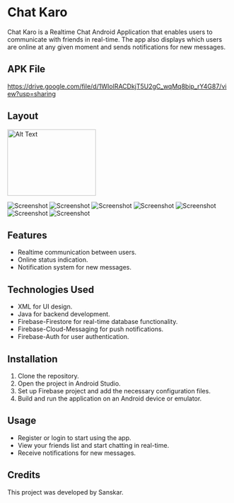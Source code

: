 # Chat Karo

Chat Karo is a Realtime Chat Android Application that enables users to communicate with friends in real-time. The app also displays which users are online at any given moment and sends notifications for new messages.

## APK File
https://drive.google.com/file/d/1WIoIRACDkjT5U2gC_wqMq8bip_rY4G87/view?usp=sharing

## Layout
<img src="https://github.com/SanskarJaiswal2904/Chat-Karo/blob/master/LoginPage.jpg" alt="Alt Text" width="200" height="150">

![Screenshot](https://github.com/SanskarJaiswal2904/Chat-Karo/blob/master/LoginPage.jpg)
![Screenshot](https://github.com/SanskarJaiswal2904/Chat-Karo/blob/master/SignupPage.jpg)
![Screenshot](https://github.com/SanskarJaiswal2904/Chat-Karo/blob/master/RecentChats.jpg)
![Screenshot](https://github.com/SanskarJaiswal2904/Chat-Karo/blob/master/AllUsers.jpg)
![Screenshot](https://github.com/SanskarJaiswal2904/Chat-Karo/blob/master/ChatLog.jpg)
![Screenshot](https://github.com/SanskarJaiswal2904/Chat-Karo/blob/master/Online.jpg)
![Screenshot](https://github.com/SanskarJaiswal2904/Chat-Karo/blob/master/Notification.jpg)

## Features
- Realtime communication between users.
- Online status indication.
- Notification system for new messages.

## Technologies Used
- XML for UI design.
- Java for backend development.
- Firebase-Firestore for real-time database functionality.
- Firebase-Cloud-Messaging for push notifications.
- Firebase-Auth for user authentication.

## Installation
1. Clone the repository.
2. Open the project in Android Studio.
3. Set up Firebase project and add the necessary configuration files.
4. Build and run the application on an Android device or emulator.

## Usage
- Register or login to start using the app.
- View your friends list and start chatting in real-time.
- Receive notifications for new messages.

## Credits
This project was developed by Sanskar.

